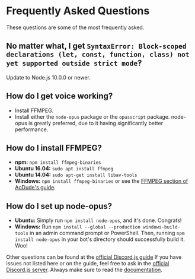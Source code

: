# Frequently Asked Questions
These questions are some of the most frequently asked.


## No matter what, I get `SyntaxError: Block-scoped declarations (let, const, function, class) not yet supported outside strict mode`‽
Update to Node.js 10.0.0 or newer.

## How do I get voice working?
- Install FFMPEG.
- Install either the `node-opus` package or the `opusscript` package.
  node-opus is greatly preferred, due to it having significantly better performance.

## How do I install FFMPEG?
- **npm:** `npm install ffmpeg-binaries`
- **Ubuntu 16.04:** `sudo apt install ffmpeg`
- **Ubuntu 14.04:** `sudo apt-get install libav-tools`
- **Windows:** `npm install ffmpeg-binaries` or see the [FFMPEG section of AoDude's guide](https://github.com/bdistin/OhGodMusicBot/blob/master/README.md#download-ffmpeg).

## How do I set up node-opus?
- **Ubuntu:** Simply run `npm install node-opus`, and it's done. Congrats!
- **Windows:** Run `npm install --global --production windows-build-tools` in an admin command prompt or PowerShell.
  Then, running `npm install node-opus` in your bot's directory should successfully build it. Woo!

Other questions can be found at the [official Discord.js guide](https://discordjs.guide/popular-topics/common-questions.html)
If you have issues not listed here or on the guide, feel free to ask in the [official Discord.js server](https://discord.gg/bRCvFy9).
Always make sure to read the [documentation](https://discord.js.org/#/docs/main/stable/general/welcome).
